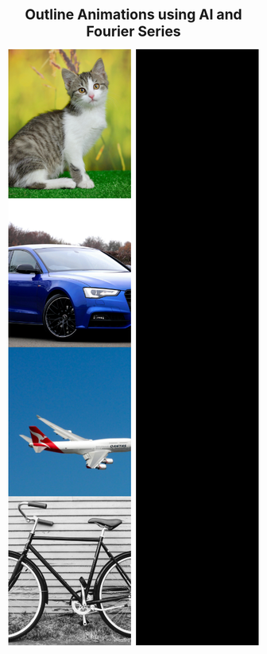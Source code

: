 <h1 align="center">Outline Animations using AI and Fourier Series</h1>

<div style="display: flex; flex-wrap: wrap; justify-content: space-between;">
  <img src="https://raw.githubusercontent.com/NikolaosProjects/AI-Object-Outline-and-Animation/main/All%20Project%20Files/Results/1.%20Cat/Cat%20Image.png" alt="Cat Image" width="49%" height="300px" style="object-fit: cover;">
  <img src="https://raw.githubusercontent.com/NikolaosProjects/AI-Object-Outline-and-Animation/main/All%20Project%20Files/Results/1.%20Cat/Cat%20Outline%20Animation.gif" alt="Cat Animation Gif" width="49%" height="300px" style="object-fit: cover;">
</div>

<div style="display: flex; flex-wrap: wrap; justify-content: space-between;">
  <img src="https://raw.githubusercontent.com/NikolaosProjects/AI-Object-Outline-and-Animation/main/All%20Project%20Files/Results/2.%20Car/Car%20Image.png" alt="Car Image" width="49%" height="300px" style="object-fit: cover;">
  <img src="https://raw.githubusercontent.com/NikolaosProjects/AI-Object-Outline-and-Animation/main/All%20Project%20Files/Results/2.%20Car/Car%20Outline%20Animation.gif" alt="Car Animation Gif" width="49%" height="300px" style="object-fit: cover;">
</div>

<div style="display: flex; flex-wrap: wrap; justify-content: space-between;">
  <img src="https://raw.githubusercontent.com/NikolaosProjects/AI-Object-Outline-and-Animation/main/All%20Project%20Files/Results/3.%20Plane/Plane%20Image.png" alt="Plane Image" width="49%" height="300px" style="object-fit: cover;">
  <img src="https://raw.githubusercontent.com/NikolaosProjects/AI-Object-Outline-and-Animation/main/All%20Project%20Files/Results/3.%20Plane/Plane%20Outline%20Animation.gif" alt="Plane Animation Gif" width="49%" height="300px" style="object-fit: cover;">
</div>

<div style="display: flex; flex-wrap: wrap; justify-content: space-between;">
  <img src="https://raw.githubusercontent.com/NikolaosProjects/AI-Object-Outline-and-Animation/main/All%20Project%20Files/Results/4.%20Bicycle/Bicycle%20Image.png" alt="Bicycle Image" width="49%" height="300px" style="object-fit: cover;">
  <img src="https://raw.githubusercontent.com/NikolaosProjects/AI-Object-Outline-and-Animation/main/All%20Project%20Files/Results/4.%20Bicycle/Bicycle%20Outline%20Animation.gif" alt="Bicycle Animation Gif" width="49%" height="300px" style="object-fit: cover;">
</div>
